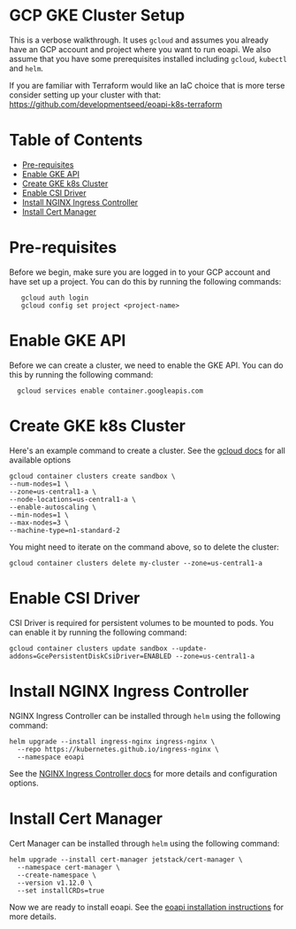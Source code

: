  # GCP GKE Cluster Setup

This is a verbose walkthrough. It uses `gcloud` and assumes you already have an GCP account and project where you want to run eoapi. We also assume that you have some prerequisites installed including `gcloud`, `kubectl` and `helm`.

If you are familiar with Terraform would like an IaC choice that is more terse consider setting up your cluster with that: https://github.com/developmentseed/eoapi-k8s-terraform

# Table of Contents
- [Pre-requisites](#pre-requisites)
- [Enable GKE API](#enable-gke-api)
- [Create GKE k8s Cluster](#create-gke-k8s-cluster)
- [Enable CSI Driver](#enable-csi-driver)
- [Install NGINX Ingress Controller](#install-nginx-ingress-controller)
- [Install Cert Manager](#install-cert-manager)


 # Pre-requisites

 Before we begin, make sure you are logged in to your GCP account and have set up a project. You can do this by running the following commands:
 ```
    gcloud auth login
    gcloud config set project <project-name>
```

# Enable GKE API

Before we can create a cluster, we need to enable the GKE API. You can do this by running the following command:
```
  gcloud services enable container.googleapis.com
```

# Create GKE k8s Cluster

Here's an example command to create a cluster. See the [gcloud docs](https://cloud.google.com/sdk/gcloud/reference/container/clusters/create) for all available options
  ```
  gcloud container clusters create sandbox \
  --num-nodes=1 \
  --zone=us-central1-a \
  --node-locations=us-central1-a \
  --enable-autoscaling \
  --min-nodes=1 \
  --max-nodes=3 \
  --machine-type=n1-standard-2
  ```

You might need to iterate on the command above, so to delete the cluster:
  ```
  gcloud container clusters delete my-cluster --zone=us-central1-a
  ```

# Enable CSI Driver

CSI Driver is required for persistent volumes to be mounted to pods. You can enable it by running the following command:

```
gcloud container clusters update sandbox --update-addons=GcePersistentDiskCsiDriver=ENABLED --zone=us-central1-a
```

# Install NGINX Ingress Controller

NGINX Ingress Controller can be installed through `helm` using the following command:
```
helm upgrade --install ingress-nginx ingress-nginx \
  --repo https://kubernetes.github.io/ingress-nginx \
  --namespace eoapi
```

See the [NGINX Ingress Controller docs](https://kubernetes.github.io/ingress-nginx/deploy/) for more details and configuration options.

# Install Cert Manager

Cert Manager can be installed through `helm` using the following command:
```
helm upgrade --install cert-manager jetstack/cert-manager \
  --namespace cert-manager \
  --create-namespace \
  --version v1.12.0 \
  --set installCRDs=true
```

Now we are ready to install eoapi. See the [eoapi installation instructions](../README.md/#helm-installation) for more details.